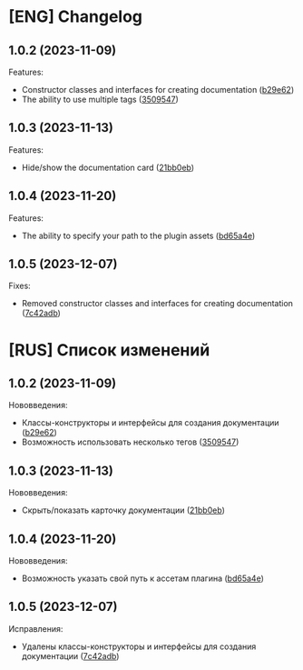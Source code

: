 # [ENG] Changelog
## 1.0.2 (2023-11-09)
Features:
* Constructor classes and interfaces for creating documentation ([b29e62](https://github.com/gumennikov2002/apidoc-plugin/commit/4b29e6214de0dc688ad067f62fee1b56d7cd0e8c))
* The ability to use multiple tags ([3509547](https://github.com/gumennikov2002/apidoc-plugin/commit/3509547d638a0201fdd315b607d1f364c462c780))

## 1.0.3 (2023-11-13)
Features:
* Hide/show the documentation card ([21bb0eb](https://github.com/gumennikov2002/apidoc-plugin/commit/21bb0eb50d4932157c0fb943b0a82bb6013c4ce9))

## 1.0.4 (2023-11-20)
Features:
* The ability to specify your path to the plugin assets ([bd65a4e](https://github.com/gumennikov2002/apidoc-plugin/commit/bd65a4e5a2dde63682eef3deb958d54bef4b6e7a))

## 1.0.5 (2023-12-07)
Fixes:
* Removed constructor classes and interfaces for creating documentation ([7c42adb](https://github.com/gumennikov2002/apidoc-plugin/commit/7c42adb3557508d84de3712662ef432f82b4e767))


# [RUS] Список изменений

## 1.0.2 (2023-11-09)
Нововведения:
* Классы-конструкторы и интерфейсы для создания документации ([b29e62](https://github.com/gumennikov2002/apidoc-plugin/commit/4b29e6214de0dc688ad067f62fee1b56d7cd0e8c))
* Возможность использовать несколько тегов ([3509547](https://github.com/gumennikov2002/apidoc-plugin/commit/3509547d638a0201fdd315b607d1f364c462c780))

## 1.0.3 (2023-11-13)
Нововведения:
* Скрыть/показать карточку документации ([21bb0eb](https://github.com/gumennikov2002/apidoc-plugin/commit/21bb0eb50d4932157c0fb943b0a82bb6013c4ce9))

## 1.0.4 (2023-11-20)
Нововведения:
* Возможность указать свой путь к ассетам плагина ([bd65a4e](https://github.com/gumennikov2002/apidoc-plugin/commit/bd65a4e5a2dde63682eef3deb958d54bef4b6e7a))

## 1.0.5 (2023-12-07)
Исправления:
* Удалены классы-конструкторы и интерфейсы для создания документации ([7c42adb](https://github.com/gumennikov2002/apidoc-plugin/commit/7c42adb3557508d84de3712662ef432f82b4e767))
